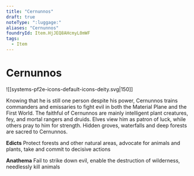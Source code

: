 ```yaml
---
title: "Cernunnos"
draft: true
noteType: ":luggage:"
aliases: "Cernunnos"
foundryId: Item.HjJEQ8AHcmyL0mWF
tags:
  - Item
---
```


# Cernunnos
![[systems-pf2e-icons-default-icons-deity.svg|150]]

Knowing that he is still one person despite his power, Cernunnos trains commanders and emissaries to fight evil in both the Material Plane and the First World. The faithful of Cernunnos are mainly intelligent plant creatures, fey, and mortal rangers and druids. Elves view him as patron of luck, while others pray to him for strength. Hidden groves, waterfalls and deep forests are sacred to Cernunnos.

**Edicts** Protect forests and other natural areas, advocate for animals and plants, take and commit to decisive actions

**Anathema** Fail to strike down evil, enable the destruction of wilderness, needlessly kill animals
